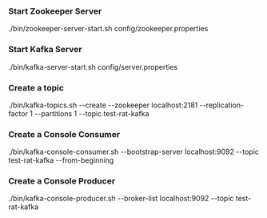 ### Start Zookeeper Server
./bin/zookeeper-server-start.sh config/zookeeper.properties

### Start Kafka Server
./bin/kafka-server-start.sh config/server.properties

### Create a topic
./bin/kafka-topics.sh --create --zookeeper localhost:2181 --replication-factor 1 --partitions 1 --topic test-rat-kafka

### Create a Console Consumer
./bin/kafka-console-consumer.sh --bootstrap-server localhost:9092 --topic test-rat-kafka --from-beginning

### Create a Console Producer
./bin/kafka-console-producer.sh --broker-list localhost:9092 --topic test-rat-kafka